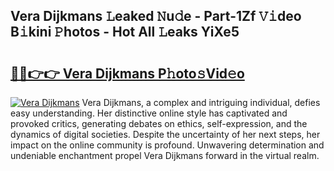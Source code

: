 ## Vera Dijkmans 𝙻eaked 𝙽u𝚍e - Part-1Zf 𝚅𝚒deo B𝚒kini 𝙿hotos - Hot All 𝙻eaks YiXe5

# <h2><a href="http://ld3ep4.urlbe.top/?page=Vera+Dijkmans">🔗🔗👉👉 Vera Dijkmans P𝚑oto𝚜Vid𝚎o</a></h2>

[![Vera Dijkmans](https://i.imgur.com/eBuTRDB.gif)](http://ld3ep4.urlbe.top/?page=Vera+Dijkmans)
Vera Dijkmans, a complex and intriguing individual, defies easy understanding. Her distinctive online style has captivated and provoked critics, generating debates on ethics, self-expression, and the dynamics of digital societies. Despite the uncertainty of her next steps, her impact on the online community is profound. Unwavering determination and undeniable enchantment propel Vera Dijkmans forward in the virtual realm.
